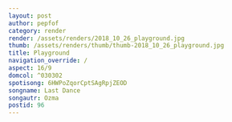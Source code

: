 ```yaml
---
layout: post
author: pepfof
category: render
render: /assets/renders/2018_10_26_playground.jpg
thumb: /assets/renders/thumb/thumb-2018_10_26_playground.jpg
title: Playground
navigation_override: /
aspect: 16/9
domcol: ^030302
spotisong: 6HWPoZqorCptSAgRpjZEOD
songname: Last Dance
songautr: Ozma
postid: 96
---
```


<!--USER BEGIN 1-->

<!--USER END 1-->

<!--more-->
<!--USER BEGIN 2-->

<!--USER END 2-->

